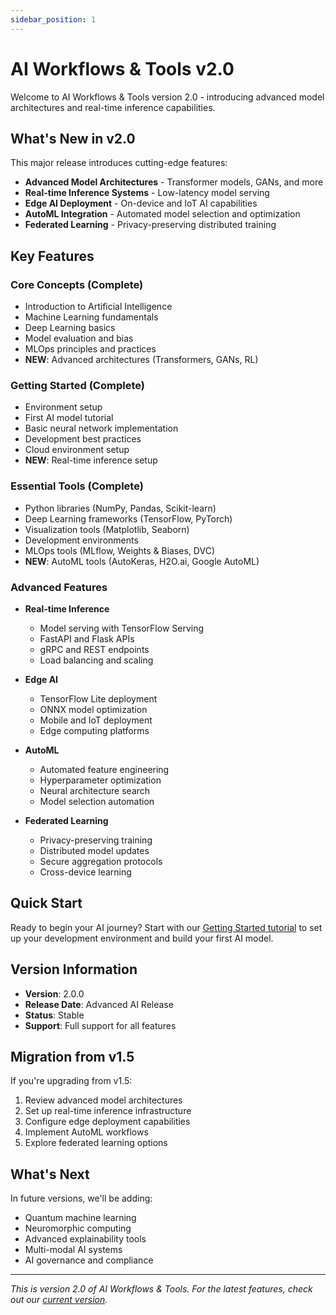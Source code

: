```yaml
---
sidebar_position: 1
---
```


# AI Workflows & Tools v2.0

Welcome to AI Workflows & Tools version 2.0 - introducing advanced model architectures and real-time inference capabilities.

## What's New in v2.0

This major release introduces cutting-edge features:

- **Advanced Model Architectures** - Transformer models, GANs, and more
- **Real-time Inference Systems** - Low-latency model serving
- **Edge AI Deployment** - On-device and IoT AI capabilities
- **AutoML Integration** - Automated model selection and optimization
- **Federated Learning** - Privacy-preserving distributed training

## Key Features

### Core Concepts (Complete)
- Introduction to Artificial Intelligence
- Machine Learning fundamentals
- Deep Learning basics
- Model evaluation and bias
- MLOps principles and practices
- **NEW**: Advanced architectures (Transformers, GANs, RL)

### Getting Started (Complete)
- Environment setup
- First AI model tutorial
- Basic neural network implementation
- Development best practices
- Cloud environment setup
- **NEW**: Real-time inference setup

### Essential Tools (Complete)
- Python libraries (NumPy, Pandas, Scikit-learn)
- Deep Learning frameworks (TensorFlow, PyTorch)
- Visualization tools (Matplotlib, Seaborn)
- Development environments
- MLOps tools (MLflow, Weights & Biases, DVC)
- **NEW**: AutoML tools (AutoKeras, H2O.ai, Google AutoML)

### Advanced Features
- **Real-time Inference**
  - Model serving with TensorFlow Serving
  - FastAPI and Flask APIs
  - gRPC and REST endpoints
  - Load balancing and scaling

- **Edge AI**
  - TensorFlow Lite deployment
  - ONNX model optimization
  - Mobile and IoT deployment
  - Edge computing platforms

- **AutoML**
  - Automated feature engineering
  - Hyperparameter optimization
  - Neural architecture search
  - Model selection automation

- **Federated Learning**
  - Privacy-preserving training
  - Distributed model updates
  - Secure aggregation protocols
  - Cross-device learning

## Quick Start

Ready to begin your AI journey? Start with our [Getting Started tutorial](./tutorials/getting-started.md) to set up your development environment and build your first AI model.

## Version Information

- **Version**: 2.0.0
- **Release Date**: Advanced AI Release
- **Status**: Stable
- **Support**: Full support for all features

## Migration from v1.5

If you're upgrading from v1.5:
1. Review advanced model architectures
2. Set up real-time inference infrastructure
3. Configure edge deployment capabilities
4. Implement AutoML workflows
5. Explore federated learning options

## What's Next

In future versions, we'll be adding:
- Quantum machine learning
- Neuromorphic computing
- Advanced explainability tools
- Multi-modal AI systems
- AI governance and compliance

---

*This is version 2.0 of AI Workflows & Tools. For the latest features, check out our [current version](../intro.md).*
